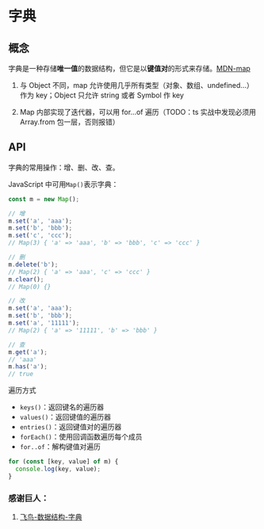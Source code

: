 # 字典

## 概念

字典是一种存储**唯一值**的数据结构，但它是以**键值对**的形式来存储。[MDN-map](https://developer.mozilla.org/zh-CN/docs/Web/JavaScript/Reference/Global_Objects/Map)

1. 与 Object 不同，map 允许使用几乎所有类型（对象、数组、undefined...）作为 key；Object 只允许 string 或者 Symbol 作 key

2. Map 内部实现了迭代器，可以用 for...of 遍历（TODO：ts 实战中发现必须用 Array.from 包一层，否则报错）

## API

字典的常用操作：增、删、改、查。

JavaScript 中可用`Map()`表示字典：

```javascript
const m = new Map();

// 增
m.set('a', 'aaa');
m.set('b', 'bbb');
m.set('c', 'ccc');
// Map(3) { 'a' => 'aaa', 'b' => 'bbb', 'c' => 'ccc' }

// 删
m.delete('b');
// Map(2) { 'a' => 'aaa', 'c' => 'ccc' }
m.clear();
// Map(0) {}

// 改
m.set('a', 'aaa');
m.set('b', 'bbb');
m.set('a', '11111');
// Map(2) { 'a' => '11111', 'b' => 'bbb' }

// 查
m.get('a');
// 'aaa'
m.has('a');
// true
```

遍历方式

- `keys()`：返回键名的遍历器
- `values()`：返回键值的遍历器
- `entries()`：返回键值对的遍历器
- `forEach()`：使用回调函数遍历每个成员
- `for..of`：解构键值对遍历

```js
for (const [key, value] of m) {
  console.log(key, value);
}
```

### 感谢巨人：

1. [飞鸟-数据结构-字典](https://lzxjack.top/post?title=map)
